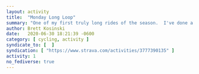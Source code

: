 ```yaml
---
layout: activity
title:  "Monday Long Loop"
summary: "One of my first truly long rides of the season.  I've done a 45k version of this ride, and last year I extended it to 55k by heading to St. Albert and riding the Red River trail to start."
author: Brett Kosinski
date:   2020-06-30 18:21:39 -0600
category: [ cycling, activity ]
syndicate_to: [  ]
syndication: [ "https://www.strava.com/activities/3777390135" ]
activity: 1
no_fediverse: true
---
```


